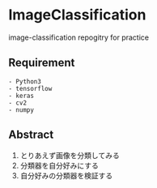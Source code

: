 # ImageClassification
image-classification repogitry for practice

## Requirement
```
- Python3
- tensorflow
- keras
- cv2
- numpy
```

## Abstract
 1. とりあえず画像を分類してみる
 2. 分類器を自分好みにする
 3. 自分好みの分類器を検証する
